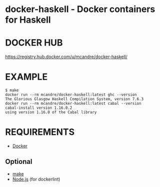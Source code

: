 # docker-haskell - Docker containers for Haskell

# DOCKER HUB

https://registry.hub.docker.com/u/mcandre/docker-haskell/

# EXAMPLE

```
$ make
docker run --rm mcandre/docker-haskell:latest ghc --version
The Glorious Glasgow Haskell Compilation System, version 7.6.3
docker run --rm mcandre/docker-haskell:latest cabal --version
cabal-install version 1.16.0.2
using version 1.16.0 of the Cabal library
```

# REQUIREMENTS

* [Docker](https://www.docker.com/)

## Optional

* [make](http://www.gnu.org/software/make/)
* [Node.js](https://nodejs.org/en/) (for dockerlint)
